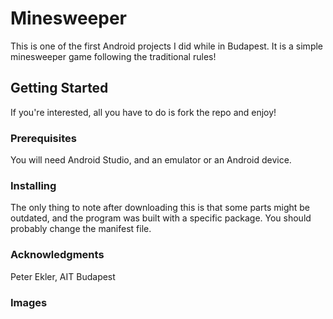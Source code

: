 # Minesweeper

This is one of the first Android projects I did while in Budapest. It is a simple minesweeper game following the traditional rules!

## Getting Started

If you're interested, all you have to do is fork the repo and enjoy!

### Prerequisites

You will need Android Studio, and an emulator or an Android device.

### Installing

The only thing to note after downloading this is that some parts might be outdated, and the program was built with a specific package. You should probably change the manifest file.

### Acknowledgments

Peter Ekler, AIT Budapest

### Images




